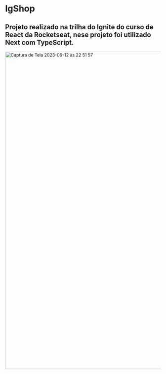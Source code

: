 # IgShop

## Projeto realizado na trilha do Ignite do curso de React da Rocketseat, nese projeto foi utilizado Next com TypeScript.


<img width="1024" alt="Captura de Tela 2023-09-12 às 22 51 57" src="https://github.com/MoisesSRJR/IgShop/assets/63628121/c9f063ab-bb84-4eda-9b64-bcd3b2caa71b">
